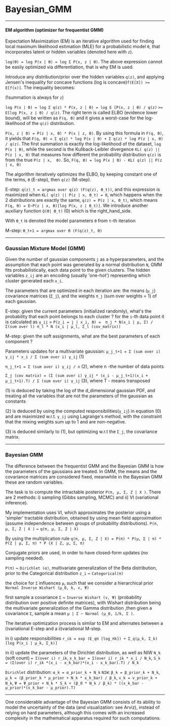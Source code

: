 # Bayesian_GMM

---

#### EM algorithm (optimizer for frequentist GMM)
Expectation Maximization (EM) is an iterative algorithm used for finding local  maximum likelihood
estimation (MLE) for a probabilistic model `ϴ`, that incorporates latent or hidden variables (denoted
here with `z`).

`log(ϴ) = log P(x | ϴ) = log Σ P(x, z | ϴ)`. The above expression cannot be easily optimized via differentiation,
that is why EM is used.

Introduce any distribution/prior over the hidden variables `q(z)`, and applying Jensen's inequality
for concave functions (log is concave)`f(E[X]) >= E[f(x)]`. The inequality becomes:

(!summation is always for `z`)

`log P(x | ϴ) = log Σ q(z) * P(x, z | ϴ) = log E [P(x, z | ϴ) / q(z)` 
`>=`  `E[log P(x, z | ϴ) / q(z)`. The right term is called ELBO (evidence lower bound), will be written
as `F(q, ϴ)` and it gives a worst-case for the log-likelihood of the `q(z)` distribution.

`P(x, z | ϴ) = P(z | x, ϴ) * P(x | z, ϴ)`. By using this formula in `F(q, ϴ)`, it yields that `F(q, ϴ) =
Σ q(z) * log P(x | ϴ) + Σ q(z) * log P(z | x, ϴ) / q(z)`. The first summation is exactly the log-likelihood
of the dataset, `log P(x | ϴ)`, while the second is the Kullback-Leibler divergence  `KL( q(z) || P(z | x, ϴ)`
that measures how different  the probability distribution `q(z)` is from the true `P(z | x,  ϴ)`.
So, `F(q, ϴ) = log P(x | ϴ) - KL( q(z) || P(z | x, ϴ)`

The algorithm iteratively optimizes the ELBO, by keeping constant one of the terms, `ϴ` (E-step), then 
`q(z)` (M-step).

E-step: `q(z)_t = argmax over q(z) (F(q(z), ϴ_t))`, and this expression is maximized when `KL( q(z) || P(z | x, ϴ_t) = 0`, 
which happens when the 2 distributions are exactly the same, `q(z) = P(z | x, ϴ_t)`, which means `F(q, ϴ) =
E~P(z | x, ϴ)[log P(x, z | ϴ_t)]`. We introduce another auxiliary function `Q(ϴ| ϴ_t)` (0) which is the right_hand_side. 

With `ϴ_t` is denoted
the model parameters `ϴ` from `t`-th iteration

M-step: `ϴ_t+1 = argmax over ϴ (F(q(z)_t, ϴ)`

---
### Gaussian Mixture Model (GMM)
Given the number of gaussian components `j` as a hyperparameters, and the assumption that each point was generated by a
normal distribution `N`, GMM fits probabilistically, each data point to the given clusters. The hidden variables `z_ij` are an
encoding (usually 'one-hot') representing which cluster generated each `x_i`.

The parameters that are optimized in each iteration are: the means (`μ_j`) covariance matrices (`Σ_j`), and the weights `π_j` (sum over weights = 1) of each gaussian. 

E-step: given the current parameters (initialized randomly), what's the probability that each point belongs to each cluster ?
for the `i`-th data point it is calculated as `γ_ij` = `P(z_i = j | x_i, ϴ) =  π_j * N(x_i | μ, Σ) / Σ(sum over l) π_l * N (x_i | μ_l, Σ_l (cov_matrix))`

M-step: given the soft assignments, what are the best parameters of each component ?

Parameters updates for a multivariate gaussian:
`μ_j_t+1 = Σ (sum over i) γ_ij * x_i / Σ (sum over i) γ_ij` (1)

`π_j_t+1 = Σ (sum over i) γ_ij / n` (2), where n -the number of data points

`Σ_j (cov matrix) = (Σ (sum over i) γ_ij * (x_i - μ_j_t+1)(x_i + μ_j_t+1).T) / Σ (sum over i) γ_ij` (3), where T - means transposed 

(1) is deduced by taking the log of the d_dimensional gaussian PDF, and treating all the variables that are not
the parameters of the gaussian as constants

(2) is deduced by using the computed responsibilities(`γ_ij`) in equation (0) and are maximized w.r.t. `γ_ij`
using Lagrange's method, with the constraint that the mixing weights sum up to 1 and are non-negative.

(3) is deduced similarly to (1), but optimizing w.r.t the `Σ_j`, the covariance matrix.

---
### Bayesian GMM

The difference between the frequentist GMM and the Bayesian GMM is how the parameters of the gaussians are treated.
In GMM, the means and the covariance matrices are considered fixed, meanwhile in the Bayesian GMM these are random variables.

The task is to compute the intractable posterior `P(π, μ, Σ, Z | X )`. There are 2 methods: i) sampling (Gibbs sampling, MCMC)
and ii) VI (variational inference).

My implementation uses VI, which approximates the posterior using a 'simpler' tractable distribution, obtained by using
mean field approximation (assume independence between groups of probability distributions). `P(π, μ, Σ, Z | X )` ~ `q(π, μ, Σ, Z | X)`

By using the multiplication rule `q(π, μ, Σ, Z | X) = P(π) * P(μ, Σ | π) * P(Z | μ, Σ, π) * P (X | Z, μ, Σ, π)`

Conjugate priors are used, in order to have closed-form updates (no sampling needed).

`P(π)` ~ `Dirichlet (α)`, multivariate generalization of the Beta distribution, prior to the Categorical distribution `z_i` ~ `Categorical(π)`

the choice for `Σ` influences `μ`, such that we consider a hierarchical prior `Normal Inverse Wishart (μ_0, k, v, Ψ)`

first sample a covariance `Σ` ~ `Inverse Wishart (v, Ψ)` (probability distribution over positive definite matrices), 
with Wishart distribution being the multivariate generalization of the Gamma distribution
,then given a covariance `Σ`, sample a mean `μ | Σ ~ Normal (μ_0, 1/k, Σ )`.

The iterative optimization process is similar to EM and alternates between a i)variational E-step and a ii)variational M-step.

in i) update responsibilities `r_ik = exp (E_qπ [log_πk]) + Σ_q(μ_k, Σ_k) [log P(x_i | μ_k, Σ_k)]`

in ii) update the parameters of the Dirichlet distribution, as well as NIW
`N_k` (soft count) `= Σ(over i) r_ik`, `x_k_bar = Σ(over i) r_ik * x_i / N_k`, `S_k = (Σ(over i) r_ik *(x_i - x_k_bar)*(x_i - x_k_bar).T) / N_k`

`Dirichlet` distribution: `α_k = α_prior_k + N_k`
`NIW`: `β_k = β_prior_k + N_k`, 
`μ_k = (β_prior_k * μ_prior + N_k * x_k_bar) / β_k`, 
`v_k = v_prior_k + N_k`,
`Ψ = Ψ_prior + N_k * S_k + (β_0 * N_k / β_k) * ((x_k_bar - μ_prior)*(x_k_bar - μ_prior).T)`

---

One considerable advantage of the Bayesian GMM consists of  its ability to model the uncertainty of the data (and visualization: see Arviz),
instead of relying on hard parameters, although this comes with an increased complexity in the mathematical apparatus required for such computations.


